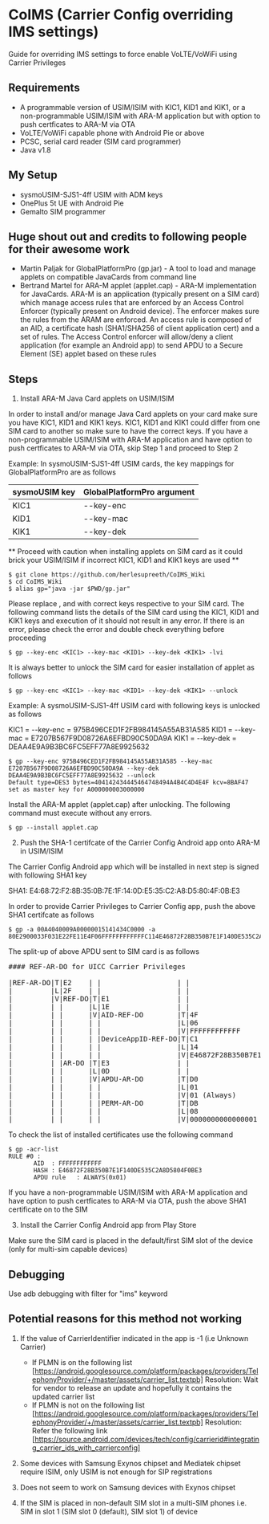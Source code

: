 # CoIMS (Carrier Config overriding IMS settings)
Guide for overriding IMS settings to force enable VoLTE/VoWiFi using Carrier Privileges

## Requirements
- A programmable version of USIM/ISIM with KIC1, KID1 and KIK1, or a non-programmable USIM/ISIM with ARA-M application but with option to push certficates to ARA-M via OTA
- VoLTE/VoWiFi capable phone with Android Pie or above
- PCSC, serial card reader (SIM card programmer)
- Java v1.8

## My Setup
- sysmoUSIM-SJS1-4ff USIM with ADM keys
- OnePlus 5t UE with Android Pie
- Gemalto SIM programmer

## Huge shout out and credits to following people for their awesome work
- Martin Paljak for GlobalPlatformPro (gp.jar) - A tool to load and manage applets on compatible JavaCards from command line
- Bertrand Martel for ARA-M applet (applet.cap) - ARA-M implementation for JavaCards. ARA-M is an application (typically present on a SIM card) which manage access rules that are enforced by an Access Control Enforcer (typically present on Android device). The enforcer makes sure the rules from the ARAM are enforced. An access rule is composed of an AID, a certificate hash (SHA1/SHA256 of client application cert) and a set of rules. The Access Control enforcer will allow/deny a client application (for example an Android app) to send APDU to a Secure Element (SE) applet based on these rules

## Steps
1. Install ARA-M Java Card applets on USIM/ISIM

In order to install and/or manage Java Card applets on your card make sure you have KIC1, KID1 and KIK1 keys. KIC1, KID1 and KIK1 could differ from one SIM card to another so make sure to have the correct keys. If you have a non-programmable USIM/ISIM with ARA-M application and have option to push certficates to ARA-M via OTA, skip Step 1 and proceed to Step 2

Example: In sysmoUSIM-SJS1-4ff USIM cards, the key mappings for GlobalPlatformPro are as follows

sysmoUSIM key | GlobalPlatformPro argument
------------- | --------------------------
KIC1 | --key-enc
KID1 | --key-mac
KIK1 | --key-dek

** Proceed with caution when installing applets on SIM card as it could brick your USIM/ISIM if incorrect KIC1, KID1 and KIK1 keys are used **

```
$ git clone https://github.com/herlesupreeth/CoIMS_Wiki
$ cd CoIMS_Wiki
$ alias gp="java -jar $PWD/gp.jar"
```

Please replace <KIC1>, <KID1> and <KIK1> with correct keys respective to your SIM card. The following command lists the details of the SIM card using the KIC1, KID1 and KIK1 keys and execution of it should not result in any error. If there is an error, please check the error and double check everything before proceeding
```
$ gp --key-enc <KIC1> --key-mac <KID1> --key-dek <KIK1> -lvi
```

It is always better to unlock the SIM card for easier installation of applet as follows
```
$ gp --key-enc <KIC1> --key-mac <KID1> --key-dek <KIK1> --unlock
```

Example: A sysmoUSIM-SJS1-4ff USIM card with following keys is unlocked as follows

KIC1 = --key-enc = 975B496CED1F2FB984145A55AB31A585
KID1 = --key-mac = E7207B567F9D08726A6EFBD90C50DA9A
KIK1 = --key-dek = DEAA4E9A9B3BC6FC5EFF77A8E9925632

```
$ gp --key-enc 975B496CED1F2FB984145A55AB31A585 --key-mac E7207B567F9D08726A6EFBD90C50DA9A --key-dek DEAA4E9A9B3BC6FC5EFF77A8E9925632 --unlock
Default type=DES3 bytes=404142434445464748494A4B4C4D4E4F kcv=8BAF47 set as master key for A000000003000000
```

Install the ARA-M applet (applet.cap) after unlocking. The following command must execute without any errors.
```
$ gp --install applet.cap
```

2. Push the SHA-1 certifcate of the Carrier Config Android app onto ARA-M in USIM/ISIM

The Carrier Config Android app which will be installed in next step is signed with following SHA1 key

SHA1: E4:68:72:F2:8B:35:0B:7E:1F:14:0D:E5:35:C2:A8:D5:80:4F:0B:E3

In order to provide Carrier Privileges to Carrier Config app, push the above SHA1 certifcate as follows

```
$ gp -a 00A4040009A00000015141434C0000 -a 80E2900033F031E22FE11E4F06FFFFFFFFFFFFC114E46872F28B350B7E1F140DE535C2A8D5804F0BE3E30DD00101DB080000000000000001
```

The split-up of above APDU sent to SIM card is as follows

<pre>
#### REF-AR-DO for UICC Carrier Privileges

|REF-AR-DO|T|E2    | |                  | |                                        |
|         |L|2F    | |                  | |                                        |
|         |V|REF-DO|T|E1                | |                                        |
|         | |      |L|1E                | |                                        |
|         | |      |V|AID-REF-DO        |T|4F                                      |
|         | |      | |                  |L|06                                      |
|         | |      | |                  |V|FFFFFFFFFFFF                            |
|         | |      | |DeviceAppID-REF-DO|T|C1                                      |
|         | |      | |                  |L|14                                      |
|         | |      | |                  |V|E46872F28B350B7E1F140DE535C2A8D5804F0BE3|
|         | |AR-DO |T|E3                | |                                        |
|         | |      |L|0D                | |                                        |
|         | |      |V|APDU-AR-DO        |T|D0                                      |
|         | |      | |                  |L|01                                      |
|         | |      | |                  |V|01 (Always)                             |
|         | |      | |PERM-AR-DO        |T|DB                                      |
|         | |      | |                  |L|08                                      |
|         | |      | |                  |V|0000000000000001                        |
</pre>

To check the list of installed certificates use the following command

```
$ gp -acr-list
RULE #0 :
       AID  : FFFFFFFFFFFF
       HASH : E46872F28B350B7E1F140DE535C2A8D5804F0BE3
       APDU rule   : ALWAYS(0x01)
```

If you have a non-programmable USIM/ISIM with ARA-M application and have option to push certficates to ARA-M via OTA, push the above SHA1 certificate on to the SIM

3. Install the Carrier Config Android app from Play Store

Make sure the SIM card is placed in the default/first SIM slot of the device (only for multi-sim capable devices)

## Debugging
Use adb debugging with filter for "ims" keyword

## Potential reasons for this method not working
1. If the value of CarrierIdentifier indicated in the app is -1 (i.e Unknown Carrier)
	- If PLMN is on the following list [https://android.googlesource.com/platform/packages/providers/TelephonyProvider/+/master/assets/carrier_list.textpb]
		Resolution: Wait for vendor to release an update and hopefully it contains the updated carrier list
	- If PLMN is not on the following list [https://android.googlesource.com/platform/packages/providers/TelephonyProvider/+/master/assets/carrier_list.textpb]
		Resolution: Refer the following link [https://source.android.com/devices/tech/config/carrierid#integrating_carrier_ids_with_carrierconfig]

2. Some devices with Samsung Exynos chipset and Mediatek chipset require ISIM, only USIM is not enough for SIP registrations

3. Does not seem to work on Samsung devices with Exynos chipset

4. If the SIM is placed in non-default SIM slot in a multi-SIM phones i.e. SIM in slot 1 (SIM slot 0 (default), SIM slot 1) of device


